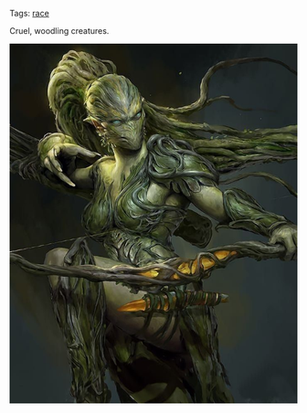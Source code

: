 Tags: [race](Races)

Cruel, woodling creatures.

![Troenka](/img/20bd29e9788e38e76ea66d1bb4d38900.jpg)